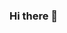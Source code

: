 ### Hi there 👋

<!--
- 🔭 I’m currently working towards a Masters of IT (AI/ML)
- 🌱 I’m currently learning python and pytorch
- 👯 I’m looking to collaborate on cultural heritage intersections with AI
-->
